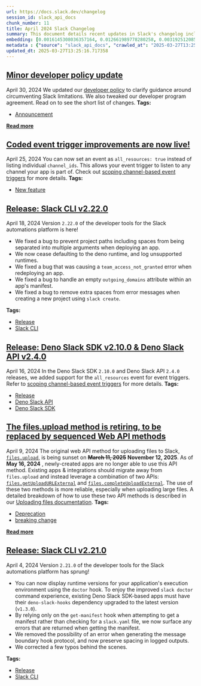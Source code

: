 ```yaml
---
url: https://docs.slack.dev/changelog
session_id: slack_api_docs
chunk_number: 11
title: April 2024 Slack Changelog
summary: This document details recent updates in Slack's changelog including a minor developer policy update on April 30, 2024, clarifying guidance around circumventing Slack limitations, and an enhancement on April 25, 2024, allowing event triggers to listen to all channels using 'all_resources: true'.
embedding: [0.0016145308036357164, 0.012661989778280258, 0.003192512085661292, -0.018204787746071815, 0.01399683766067028, 0.011009319685399532, -0.013475610874593258, -0.016323287039995193, -0.05736033618450165, 0.03145156800746918, 0.004509880207479, -0.023111945018172264, -0.018204787746071815, 0.01706063188612461, -0.015814773738384247, 0.054716065526008606, -0.03485861048102379, 0.018764153122901917, -0.04210492968559265, 0.032951682806015015, 0.06249632686376572, 0.009140532463788986, 0.009610907174646854, 0.04406270757317543, -0.01310693845152855, 0.0038043176755309105, -0.00445902906358242, 0.022717846557497978, -0.0054442742839455605, 0.024001844227313995, 0.011861080303788185, -0.022158481180667877, 0.013628165237605572, 0.04416440799832344, 0.019743042066693306, -0.015522378496825695, 0.0021119206212460995, -0.005781164392828941, 0.02687494456768036, -0.048461347818374634, -0.03915555030107498, -0.055580541491508484, -0.017403878271579742, 0.0018926241900771856, -0.014123965986073017, 0.0030256561003625393, -0.021395711228251457, -0.022361887618899345, 0.004354148171842098, 0.0007742914604023099, -0.0732259601354599, -0.01142248697578907, -0.005536442156881094, 0.019209101796150208, -0.003079685615375638, -0.02589605748653412, -0.02929038554430008, -0.0133866211399436, -0.00011352169531164691, -0.04073194041848183, 0.006222935393452644, 0.009782531298696995, -0.01628514938056469, 0.004424068611115217, -0.006181618664413691, -0.0174801554530859, -0.016323287039995193, 0.017073344439268112, 0.03862161189317703, -0.005647679325193167, 0.04983433708548546, 0.017098771408200264, -0.039740338921546936, -0.03585021197795868, -0.004449494183063507, -0.03376530483365059, -0.030434541404247284, 0.0546652153134346, -0.01978117972612381, 0.019730329513549805, -0.03943523019552231, -0.012528504244983196, -0.07709066569805145, -0.03292625769972801, -0.055478837341070175, 0.017098771408200264, -0.05954694747924805, -0.017111483961343765, 0.003867881838232279, 0.01791239343583584, -0.02327721193432808, 0.0009725323179736733, -0.008352336473762989, 0.014607054181396961, 0.03671468421816826, -0.036689259111881256, -0.01071056816726923, 0.018662450835108757, 0.008384118787944317, 0.04434238746762276, 0.034833185374736786, -0.03981661796569824, -0.08237920701503754, -0.05036827549338341, 0.017124196514487267, 0.008574810810387135, 0.058326512575149536, -0.0025203207042068243, 0.03396870940923691, -0.041698116809129715, -0.11889048665761948, 0.007831109687685966, -0.02918868325650692, -0.016641108319163322, 0.01376800611615181, -0.008676514029502869, 0.021027037873864174, 0.012172545306384563, -0.029214108362793922, -0.02228561043739319, -0.07032743841409683, -0.005142344161868095, 0.00840954389423132, 0.0076404171995818615, 0.02906155399978161, -0.009827026166021824, 0.01169581338763237, -0.012312386184930801, -0.06798826903104782, -0.0061275893822312355, 0.017848828807473183, 0.04322366043925285, 0.058885879814624786, -0.06753060966730118, -0.04513058438897133, -0.052326053380966187, -0.07348021864891052, -0.011244507506489754, -0.013424759730696678, -0.006432697642594576, -0.007780258543789387, -0.06986977159976959, 0.031960081309080124, 0.012528504244983196, -0.03686723858118057, -0.013742581009864807, 0.008511247113347054, -0.034375522285699844, -0.024306951090693474, 0.02261614426970482, -0.04106247425079346, 0.028680168092250824, -0.01652669347822666, 0.042359184473752975, -0.03412126377224922, -0.020836345851421356, 0.02109060250222683, 0.08868477493524551, 0.0106660732999444, -0.006092628929764032, -0.023099232465028763, 0.08400645107030869, -0.022349173203110695, -0.010093995369970798, -0.031960081309080124, -0.02929038554430008, 0.07210723310709, -0.02753601223230362, -0.06814082711935043, -0.03915555030107498, 0.01901840977370739, -0.01196913979947567, 0.010043144226074219, -0.01093304343521595, 0.040274281054735184, -0.03956235945224762, 0.0036899021361023188, -0.02723090536892414, -0.03134986385703087, 0.0008533494547009468, -0.012242465279996395, -0.006610677111893892, -0.04546111822128296, 0.004198415670543909, -0.053851593285799026, -0.011829297989606857, -0.03615532070398331, 0.02865474298596382, 0.007513288874179125, 0.02654441073536873, -0.01174666453152895, 0.010907617397606373, 0.021052464842796326, 0.0024647018872201443, -0.00101067079231143, -0.035265419632196426, 0.010996607132256031, 0.02032783254981041, 0.04581707715988159, -0.01966676488518715, -0.016666533425450325, 0.01436551008373499, 0.048461347818374634, -0.05593650043010712, 0.01606903038918972, -0.010043144226074219, 0.01661568321287632, 0.012089911848306656, 6.202475924510509e-05, 0.005530085880309343, 0.017327601090073586, -0.03084135241806507, -0.0306125208735466, 0.0041062477976083755, -0.014441787265241146, 0.01229331735521555, -0.00022267334861680865, -0.008841780945658684, -0.045206863433122635, -0.021077889949083328, 0.001987970434129238, 0.06870019435882568, 0.012223396450281143, -0.039714913815259933, 0.04449494183063507, 0.028553040698170662, 0.031654972583055496, -0.02055666409432888, 0.035901062190532684, 0.03178210183978081, -0.003200457664206624, -0.005263116210699081, -0.017886966466903687, 0.013399334624409676, 0.04073194041848183, -0.03630787506699562, 0.020696504041552544, -0.04078279435634613, 0.008428613655269146, -0.003195690456777811, 0.008479464799165726, -0.021789809688925743, -0.008816354908049107, 0.04363046959042549, 0.04035055637359619, 0.035468824207782745, -0.0054283831268548965, -0.03707064315676689, 0.03363817557692528, 0.061275891959667206, 0.0437067449092865, 0.003135304432362318, 0.050139445811510086, -0.020607514306902885, 0.021382998675107956, -0.060157161206007004, -0.024052694439888, -0.018331917002797127, -0.025540096685290337, 0.019323518499732018, 0.00836504902690649, -0.020353257656097412, -0.05222434923052788, 0.012197970412671566, -0.0404776856303215, 0.04139300808310509, 0.04141843691468239, 0.05944524332880974, -0.013361196033656597, 0.007697625085711479, 0.03129901364445686, 0.011543259024620056, 0.008581167086958885, -0.007214537356048822, 0.016882652416825294, -0.020480386912822723, 0.008651087991893291, 0.06000460684299469, -0.0349857360124588, -0.0033402990084141493, 0.009096037596464157, 0.03310423716902733, -0.008879919536411762, 0.003645407035946846, 0.030663371086120605, -0.016590258106589317, -0.013450185768306255, 0.011511477641761303, 9.770513315743301e-06, -0.021802522242069244, -0.018433619290590286, 0.04980890825390816, -0.015687646344304085, -0.010462667793035507, -0.028400486335158348, 0.029595492407679558, 0.03750288113951683, -0.023887427523732185, 0.0030177105218172073, 0.011606823652982712, 0.012668346054852009, -0.02972262166440487, 0.007621347904205322, -0.04724091663956642, 0.02480275183916092, 0.05410585179924965, -0.011447913013398647, -0.010163916274905205, 0.0046242959797382355, -0.011123735457658768, 0.0025838848669081926, 0.042689718306064606, -0.05878417566418648, -0.05705523118376732, 0.005501481704413891, 0.002529855351895094, 0.007875604555010796, 0.028705595061182976, 0.007665842771530151, 0.018827717751264572, -0.002703067846596241, -0.004973899107426405, -0.008568454533815384, -0.03506201505661011, -0.0032227050978690386, -0.024866316467523575, 0.006003639195114374, 0.010532588697969913, 0.010449955239892006, -0.038316503167152405, 0.01716233417391777, -0.01507742889225483, 0.007189111318439245, 0.04284227266907692, 0.015598655678331852, -0.011441556736826897, -0.0018004560843110085, 0.06036056950688362, -0.0003541717887856066, 0.056241609156131744, 0.013399334624409676, -0.023111945018172264, -0.00929944310337305, -0.034502651542425156, 0.008555741980671883, 0.004916691221296787, 0.02163725532591343, 0.01060250960290432, -0.04019800201058388, 0.03473148122429848, -0.053393930196762085, -0.015433388762176037, -0.017734412103891373, -0.004293762147426605, -0.04284227266907692, 0.04647814482450485, 0.008199782110750675, -0.051664985716342926, -0.03127358853816986, -0.0031337153632193804, -0.0502919964492321, 0.018408194184303284, 0.0005859825178049505, -0.0008962552528828382, 0.014734182506799698, 0.012967097572982311, -0.013653591275215149, -0.033612750470638275, 0.04863932728767395, -0.013170503079891205, 0.05486861988902092, 0.011028389446437359, 0.02513328567147255, 0.00617526238784194, -0.03986746817827225, 0.018293777480721474, 0.018967557698488235, 0.015814773738384247, 0.02589605748653412, 0.017619997262954712, -0.00671873614192009, -0.001503293402493, -0.02829878404736519, -0.0007993198814801872, -0.008193425834178925, 0.017747126519680023, -0.05522457882761955, 0.01564950682222843, -0.0037757137324661016, 0.011257220059633255, 0.004675147123634815, -0.006416806485503912, 0.021370286121964455, 0.009019760414958, 8.998307748697698e-05, 0.031070182099938393, 0.010125777684152126, 0.0025950085837394, 0.06330994516611099, 0.008581167086958885, 0.02842591144144535, -0.013323057442903519, -0.013628165237605572, 0.0039346241392195225, -0.04416440799832344, 0.018535321578383446, 0.05268201231956482, 0.021891511976718903, 0.017353028059005737, 0.037223197519779205, 0.021611830219626427, 0.04241003841161728, 0.02852761559188366, -0.0634116530418396, 0.007792971562594175, -0.038087669759988785, 0.02644270844757557, 0.028781872242689133, 0.019603200256824493, 0.061275891959667206, 0.021230444312095642, -0.06808997690677643, -0.0014357564505189657, -0.025171425193548203, -0.029341235756874084, 0.02176438271999359, 0.013323057442903519, 0.005571402609348297, 0.047062937170267105, -0.04118960350751877, -0.05593650043010712, -0.035468824207782745, 0.05278371647000313, -0.029773473739624023, 0.01934894360601902, -0.015128280967473984, -0.024332378059625626, 0.005431561265140772, 0.006029064767062664, 0.038748737424612045, 0.005717600230127573, 0.0075196451507508755, -0.017200473695993423, 0.00034662353573367, -0.033841583877801895, 0.005650857929140329, -0.05425840616226196, -0.04841049760580063, 0.028247931972146034, 0.0765821561217308, -0.03615532070398331, -0.012693771161139011, -0.0010376856662333012, -0.028375061228871346, -0.07098850607872009, -0.011575041338801384, 0.017086058855056763, -0.01617073267698288, 0.04818166792392731, 0.0056190756149590015, 0.01750558242201805, 0.004172990098595619, -0.04167269170284271, 0.0018703766399994493, 0.010265618562698364, 0.0017511937767267227, -0.004856305196881294, 0.021827947348356247, 0.010113065131008625, 0.013818858191370964, 0.06956466287374496, 0.01779797673225403, -0.055580541491508484, -0.0031496062874794006, -0.036231596022844315, -0.03600276634097099, 0.016234297305345535, 0.0025393899995833635, 0.07027658075094223, -0.023671310395002365, 0.002162771997973323, 0.008911700919270515, -0.020798208191990852, -0.006083094514906406, 0.011358923278748989, 0.012649276293814182, -0.005879689007997513, 0.03628244623541832, -0.014416361227631569, 0.03211263567209244, -0.042562589049339294, 0.0012545984936878085, 0.026620687916874886, -0.013272205367684364, -0.030231134966015816, -0.0033116950653493404, 0.004239732399582863, -0.0009828615002334118, -0.008276059292256832, -0.00412849523127079, -0.007506932597607374, -0.049122415482997894, 0.015064716339111328, 0.03587563708424568, 0.05741119012236595, 0.008911700919270515, 0.015700358897447586, 0.002210445236414671, -0.026824094355106354, 0.02318822219967842, 0.008581167086958885, -0.029697196558117867, 0.03811309486627579, 0.02972262166440487, -0.0213067214936018, 0.029112406075000763, -0.011486051604151726, 0.0158656258136034, 0.024739187210798264, 0.018649738281965256, -0.0024456328246742487, -0.02875644527375698, 0.012280603870749474, 0.0020531238988041878, -0.015763921663165092, 0.011733951978385448, -0.040070872753858566, -0.05893673002719879, -0.02710377611219883, -0.0039854757487773895, 0.002622023457661271, -0.03913012519478798, 0.02590877003967762, -0.0034737838432192802, -0.02809537760913372, 0.03900299593806267, -0.005266294348984957, -0.03925725072622299, -0.01525540929287672, 0.0016351891681551933, -0.004090356640517712, 0.018764153122901917, -0.011822941713035107, -0.01903112232685089, -0.033078812062740326, 0.01651398092508316, -0.004700572695583105, 0.011765734292566776, 0.015382537618279457, 0.008619305677711964, 0.020938048139214516, -0.0014826350379735231, -0.000790182501077652, -0.021141454577445984, 0.025946907699108124, -0.017327601090073586, 0.005644501186907291, -0.014861310832202435, 0.012750979512929916, -0.00141430355142802, 0.006915785372257233, -0.009254948236048222, 0.031985506415367126, 0.004268336109817028, -0.002493305830284953, 0.0070174881257116795, 0.02504429593682289, 0.0029350770637392998, -0.00366129819303751, -0.0002365780237596482, 0.02381115034222603, -0.017124196514487267, -0.016221584752202034, 0.002715780632570386, -0.0016796840354800224, -0.0038329213857650757, 0.017747126519680023, -0.001334053697064519, 0.00500250281766057, -0.03201093152165413, -0.0073988731019198895, -0.02569265104830265, 0.032214339822530746, 0.04065566509962082, -0.0852268859744072, 0.009331225417554379, 0.004780028015375137, -0.02480275183916092, -0.014937588013708591, -0.026518985629081726, 0.013145077042281628, 0.011988208629190922, 0.012528504244983196, 0.007710338104516268, 0.002108742482960224, -0.018967557698488235, 0.04678325355052948, -0.024294238537549973, -0.03900299593806267, -0.013971411623060703, -0.0011950070038437843, -0.026824094355106354, -0.01956506259739399, 0.02360774576663971, 0.0015382537385448813, 0.012541217729449272, 0.01976846717298031, -0.04973263293504715, -0.048054538667201996, -0.0018370054895058274, -0.01943793334066868, 0.009966867044568062, 0.017556432634592056, -0.03910469636321068, -0.013488324359059334, 0.022578004747629166, 0.0240399818867445, 0.00999864935874939, -0.0056794616393744946, -0.006801369599997997, -0.02381115034222603, -0.02437051571905613, 0.0011584575986489654, -0.010246549732983112, 0.021599115803837776, 0.030790500342845917, -0.013844283297657967, -0.07246319204568863, 0.001458798535168171, -0.0009423393057659268, 0.003121002344414592, 0.004913513083010912, 0.04426611214876175, -0.018662450835108757, -0.02383657731115818, 0.007881960831582546, 0.017098771408200264, 0.004907156340777874, -0.0030304233077913523, -0.03979119285941124, 0.03785884007811546, 0.018064945936203003, 0.0012720786035060883, -0.006890359800308943, -0.0005136782419867814, -0.008434969931840897, -0.015229983255267143, -0.008091723546385765, 0.02972262166440487, 0.01459434162825346, -0.02011171355843544, -0.036079041659832, 0.017569145187735558, 0.0037153277080506086, 0.04085906967520714, -0.003782070241868496, -0.028019100427627563, -0.016005465760827065, 0.009083325043320656, 0.03999459743499756, -0.003975940868258476, 0.024535782635211945, 0.012522147968411446, 0.016234297305345535, -0.02088719792664051, -0.01032282691448927, 0.007729407399892807, 0.032621148973703384, 0.006098985206335783, -0.0013284918386489153, 0.013221354223787785, 0.05227519944310188, 0.029137831181287766, 0.004468563478440046, 0.02613759972155094, -0.007970951497554779, -0.00159228325355798, -0.0316803976893425, -0.010043144226074219, 0.027942823246121407, -0.021789809688925743, 0.03216348588466644, -0.04762230068445206, -0.0018608421087265015, 0.0069412109442055225, -0.03551967814564705, 0.01999729871749878, 0.04243546351790428, 0.009127819910645485, -0.024014556780457497, -0.002493305830284953, -0.03335849568247795, 0.0035913775209337473, -0.03203636035323143, 0.016704672947525978, 0.044215261936187744, 0.011473339051008224, 0.02285768836736679, 0.022806836292147636, -0.04566452279686928, 0.009121463634073734, -0.03137529268860817, 0.0038933074101805687, -0.007036557421088219, -0.021281294524669647, 0.00233598449267447, 0.010583439841866493, -0.022107630968093872, 0.05441095679998398, -0.019526923075318336, 0.01727675087749958, 0.00835869275033474, -0.032951682806015015, 0.0009065844351425767, -0.01426380779594183, -0.009509204886853695, -0.02295939065515995, 0.00029120349790900946, -0.023798437789082527, -0.0213321465998888, 0.006245182827115059, -0.028451338410377502, -0.06208951398730278, 0.0002498867688700557, -0.002218390814960003, 0.005059710703790188, 0.00994779821485281, 0.03554510325193405, -0.024790039286017418, 0.00999864935874939, -0.016437703743577003, 0.031985506415367126, -0.019730329513549805, -0.007239962927997112, -0.026696965098381042, 0.01967947743833065, -0.03653670474886894, 0.04429153725504875, -0.02503158338367939, 0.014670617878437042, 0.011231794953346252, 0.007367091253399849, 0.015496952459216118, 0.02393827959895134, 0.013195929117500782, -0.008345980197191238, -0.037223197519779205, -0.001588310580700636, -0.003108289558440447, 0.03424839302897453, 0.002629969036206603, 0.009642689488828182, -0.021128742024302483, 0.005282185506075621, 0.0012331455945968628, 0.014861310832202435, -0.031960081309080124, 0.01502657774835825, -0.0016828622901812196, 0.028908999636769295, -0.015433388762176037, 0.027841120958328247, 0.020149853080511093, 0.015891050919890404, -0.00190692616160959, -0.03267199918627739, -0.040172576904296875, -0.022260183468461037, -0.016450416296720505, 0.03257029876112938, -0.005936896428465843, -0.002642681822180748, -0.013043374754488468, 0.010723280720412731, 0.02457392029464245, -0.017543720081448555, -0.043884728103876114, -0.010507162660360336, 0.00666788499802351, -0.052326053380966187, -0.030790500342845917, 0.01856074668467045, -0.007990020327270031, 0.009521917439997196, -0.0023137370590120554, -0.03462977707386017, -0.01736574061214924, -0.04647814482450485, -0.054054997861385345, 0.0069412109442055225, -0.0710902065038681, -0.015522378496825695, 0.007526001892983913, 0.015268121846020222, 0.009877877309918404, 0.008581167086958885, -0.005803411826491356, -0.10221123695373535, -0.04078279435634613, 0.007227249909192324, -0.030078580603003502, -0.0023709447123110294, 0.006445410195738077, 0.013348482549190521, 0.07617533951997757, 0.016653820872306824, -0.02064565382897854, 0.017747126519680023, -0.03231604024767876, -0.017098771408200264, -0.030663371086120605, -0.0010861533228307962, 0.013081513345241547, -0.0027745775878429413, 0.033612750470638275, 0.01815393753349781, -0.004506702069193125, -0.0054283831268548965, 0.022666994482278824, -0.009153245016932487, 0.031095609068870544, 0.023124657571315765, 0.02045495994389057, 0.019387081265449524, 0.000402043602662161, 0.046630699187517166, -0.0158656258136034, 0.043579619377851486, 0.02974804677069187, -0.06519144773483276, -0.00836504902690649, -0.02304838038980961, 0.013958699069917202, 0.007773902267217636, -0.004465385340154171, 0.007742119953036308, -0.024306951090693474, 0.02140842378139496, -0.009076968766748905, 0.02559094876050949, 0.008155287243425846, -0.0007806478533893824, 0.02536211721599102, 0.0054379175417125225, -0.0005355284083634615, -0.010449955239892006, 0.039740338921546936, 0.03269742801785469, 0.012331455945968628, 0.014734182506799698, -0.03760458156466484, -0.02567993849515915, -0.006686954293400049, -0.008295129053294659, -0.020315119996666908, 0.015052003785967827, -0.001021794625557959, 0.05374988913536072, -0.00013318686978891492, -0.015611368231475353, -0.014912161976099014, 0.00944564025849104, 0.023480616509914398, -0.02316279523074627, -0.012668346054852009, 0.001867198501713574, 0.009165958501398563, 0.012134406715631485, 0.03137529268860817, 0.01163860596716404, 0.012166189029812813, 0.010767776519060135, -0.0035754863638430834, 0.012706484645605087, -0.012382307089865208, -0.007843823172152042, -0.039969172328710556, 0.03846905753016472, 0.005901936441659927, 0.014352797530591488, 0.03084135241806507, 0.004773671738803387, 0.014123965986073017, -0.006391380913555622, 0.00500250281766057, 0.025832492858171463, -0.016361426562070847, 0.054054997861385345, -0.002436098176985979, 0.013157790526747704, -0.0033148732036352158, -0.004233376123011112, -0.03216348588466644, -0.011613179929554462, 0.01947607286274433, 0.008231564424932003, -0.008676514029502869, 0.01010035164654255, -0.007150972727686167, 0.00967447180300951, 0.012846325524151325, -0.003826565109193325, 0.012522147968411446, 0.03051081858575344, -0.012280603870749474, -0.029010701924562454, 0.020950760692358017, 0.023022955283522606, 0.0009677649941295385, 0.032951682806015015, 0.03956235945224762, -0.02712920308113098, 0.01825563982129097, 0.0065089743584394455, -0.015115567483007908, 0.02339162677526474, 0.007150972727686167, -0.008822711184620857, 0.011816585436463356, -0.040172576904296875, 0.07454809546470642, 0.0031019330490380526, 0.03735032677650452, 0.05227519944310188, 0.010475380346179008, -0.057004377245903015, 0.0040649306029081345, 0.021993214264512062, 0.029798898845911026, -0.02679866924881935, 0.036765534430742264, -0.007773902267217636, 0.021128742024302483, 0.04075736925005913, -0.00841590017080307, -0.0218660868704319, -0.010494450107216835, -0.025768928229808807, -0.02829878404736519, -0.01273826602846384, -0.006146658677607775, 0.030968479812145233, 0.010570727288722992, -0.01629786193370819, 0.01737845316529274, -0.03928267955780029, 0.013869709335267544, 0.025234989821910858, -0.010494450107216835, -0.03661298006772995, 0.021027037873864174, 0.005908292718231678, 0.006057668477296829, -0.006953923963010311, -0.0404776856303215, -0.05364818871021271, -0.00836504902690649, -0.0031384825706481934, -0.0030208888929337263, -0.002849265467375517, -0.008937126956880093, 0.03249401971697807, 0.005244046915322542, -0.026315581053495407, 0.010583439841866493, -0.01575120911002159, 0.0020229308865964413, 0.012655632570385933, 0.020251555368304253, 0.0036104468163102865, 0.04993603751063347, 0.03923182561993599, 0.03681638836860657, -0.007163685746490955, 0.01878957822918892, 0.0371469222009182, 0.019921021535992622, -0.013704442419111729, 0.008898988366127014, 0.006242004688829184, 0.005304432939738035, 0.0273326076567173, 0.013971411623060703, -0.014225669205188751, 0.03620617091655731, -0.028934424743056297, 0.009134176187217236, 0.008148930966854095, 0.06514059752225876, 0.0025886523071676493, -0.0029366661328822374, -0.02984975092113018, -0.015420676209032536, 0.006054490339010954, -0.019170964136719704, 0.007487863302230835, 0.0017178226262331009, 0.005345749668776989, 0.0437575988471508, 0.0046338303945958614, 0.01076141931116581, 0.010774132795631886, 0.005425204988569021, -0.012032703496515751, 0.02274327166378498, 0.030765075236558914, 0.014162104576826096, 0.007417942397296429, 0.030205709859728813, 0.012967097572982311, 0.008854493498802185, 0.006118054501712322, 0.02001001127064228, 0.0034769619815051556, -0.03310423716902733, -0.02261614426970482, -0.041037049144506454, 0.003111467696726322, -0.006756874732673168, 0.018344629555940628, -0.014123965986073017, -0.006172084249556065, 0.030078580603003502, -0.004846770316362381, -0.03796054422855377, 0.0014786622487008572, 0.006604320835322142, 0.004036326892673969, 0.0075196451507508755, -0.030866777524352074, 0.035367123782634735, 0.014607054181396961, -0.021014325320720673, 0.019081974402070045, -0.012312386184930801, 0.011943713761866093, 0.023684022948145866, -0.00017003423999994993, -0.0059464313089847565, -0.012941671535372734, -0.030002303421497345, -0.01595461554825306, 0.040070872753858566, 0.0213321465998888, 0.03206178545951843, 0.0030097649432718754, -0.004513058345764875, 0.007316239643841982, 0.0037884265184402466, -0.018713301047682762, 0.0066297464072704315, 0.01262385118752718, 0.00896255299448967, 0.0491478405892849, 0.02796825021505356, 0.014429074712097645, 0.0011425665579736233, -0.00770398136228323, 0.046503569930791855, -0.01947607286274433, -0.005037463270127773, -0.011931001208722591, -0.009935084730386734, -0.006419984623789787, 0.01109195314347744, 0.05194466561079025, 0.02679866924881935, -0.019209101796150208, 0.05725863575935364, -0.009750748984515667, 0.02579435333609581, -0.009076968766748905, -0.006858577486127615, 0.010558013804256916, 0.025756215676665306, -0.0012259945506229997, -0.027790270745754242, 0.011733951978385448, -0.005476056132465601, -0.0133866211399436, 0.03246859461069107, -0.004023613873869181, -0.02710377611219883, 0.0017003423999994993, -0.009985936805605888, 0.003019299590960145, -0.035799358040094376, 0.014963013119995594, 0.028553040698170662, 0.0008994335075840354, -0.024675624445080757, -0.0015716248890385032, 0.017086058855056763, -0.025768928229808807, 0.01903112232685089, 0.00650579622015357, -0.0006809315527789295, -0.006617033388465643, -0.003982297144830227, 0.014568915590643883, -0.02219662070274353, -0.002453578170388937, 0.010392746888101101, -0.010824983939528465, -0.0050660669803619385, 0.012916246429085732, 0.03729947656393051, -0.04459664598107338, 0.004862661473453045, 0.0019259953405708075, 0.0350111648440361, -0.0025330334901809692, 0.01028468832373619, -0.02829878404736519, -0.010793201625347137, 0.01192464493215084, 0.028019100427627563, 0.005549155175685883, 0.009140532463788986, 0.03442637249827385, 0.005091492552310228, 0.019921021535992622, -0.014886736869812012, 0.003750287927687168, 0.01366630382835865, 0.008117148652672768, 0.010913973674178123, 0.015013865195214748, -0.05006316676735878, 0.020073575899004936, 0.009935084730386734, -0.052529457956552505, 0.0035087440628558397, -0.03211263567209244, -0.020582089200615883, 0.007163685746490955, -0.0037566444370895624, -0.0035818428732454777, -0.00396640645340085, -0.012661989778280258, 0.00011898424418177456, 0.01889128051698208, -0.010017718188464642, 0.006324638146907091, 0.03783341497182846, -0.026290154084563255, 0.01169581338763237, 0.0841590091586113, -0.023251784965395927, -0.021077889949083328, 0.034502651542425156, -0.01759457215666771, 0.0029191861394792795, -0.017314888536930084, 0.03694351390004158, -0.02229832299053669, -0.01093304343521595, -0.035138290375471115, 0.021484700962901115, 0.032951682806015015, 0.03465520218014717, 0.0018576638540253043, -0.02012442611157894, -0.020480386912822723, 0.046834103763103485, 0.026696965098381042, 0.010812271386384964, 0.015166418626904488, 0.050342850387096405, -0.016780950129032135, 0.005224977619946003, 0.014963013119995594, -0.009115106426179409, 0.02567993849515915, -0.04505430907011032, 0.032087210565805435, -0.005472877994179726, -0.010507162660360336, -0.023086518049240112, 0.03979119285941124, 0.014988439157605171, -0.017009781673550606, -0.0038901292718946934, 0.01662839576601982, 0.0092930868268013, 0.02885814942419529, -0.005097849294543266, -0.028349634259939194, -0.03674010932445526, 0.01371715497225523, -0.02173895761370659, -0.006264252122491598, -0.004732355009764433, -0.015331685543060303, -0.02415439672768116, 0.004541662521660328, 0.0013793432153761387, 0.00043303114944137633, 0.027307182550430298, 0.02261614426970482, -0.034146688878536224, 0.010087639093399048, 0.003480140119791031, 0.03160412237048149, 0.03757915645837784, -0.04441866651177406, -0.015115567483007908, -0.03325679153203964, 0.04469834640622139, 0.008765503764152527, 0.010316470637917519, -0.008543029427528381, -0.019272666424512863, -0.00634370744228363, -0.025171425193548203, -0.005571402609348297, 0.017238611355423927, 0.0023042024113237858, 0.01979389227926731, 0.01497572660446167, -0.0018290599109604955, 0.013272205367684364, 0.0006821233546361327, -0.00612441124394536, -0.01104745827615261, -0.002045178320258856, 0.023582318797707558, -0.01716233417391777, -0.0033275859896093607, 0.01671738550066948, 0.014848598279058933, -0.048054538667201996, 0.040706515312194824, 0.0030097649432718754, 0.0035913775209337473, -0.03574850782752037, 0.024739187210798264, -0.0016574366018176079, -0.017785264179110527, 0.031426142901182175, 0.030434541404247284, 0.027815695852041245, 0.009807956404983997, -0.024357803165912628, -0.0026935331989079714, -0.004665612708777189, -0.0023185042664408684, 0.015204557217657566, 0.022222045809030533, -0.014848598279058933, -0.0010901261121034622, -0.005123274866491556, 0.018548034131526947, -0.02327721193432808, -0.014823172241449356, -0.00018215116870123893, 0.023467903956770897, -0.014505350962281227, 0.00437321700155735, -0.0009185027447529137, 0.021573690697550774, -0.002134168054908514, 0.008562098257243633, 0.007265388499945402, 0.007417942397296429, -0.004414533730596304, -0.01837005466222763, 0.01027197577059269, -0.005898758303374052, 0.00040661226375959814, 0.0030208888929337263, -0.05227519944310188, 0.00020876868802588433, -0.019285378977656364, -0.010507162660360336, 0.002170717576518655, 0.030307412147521973, 0.009877877309918404, 0.0061975098215043545, 0.013323057442903519, -0.015293547883629799, -0.014123965986073017, 0.019946446642279625, -0.0019514210289344192, -0.023328062146902084, -0.02196778915822506, -0.0027110131923109293, -0.07170042395591736, 0.033078812062740326, 0.012560286559164524, 0.04131673276424408, -0.012515791691839695, -0.011555972509086132, -0.016259722411632538, -0.020899910479784012, 0.0027189587708562613, -0.040935348719358444, -0.01661568321287632, -0.0033466552849859, 0.015064716339111328, -0.023696735501289368, 0.022933965548872948, -0.0623437725007534, 0.00383927789516747, -0.055478837341070175, 0.0068967160768806934, -0.0103800343349576, -0.0035945556592196226, -0.04271514341235161, -0.023099232465028763, -0.00770398136228323, 0.010875835083425045, 0.02370944805443287, -0.005936896428465843, 0.005008859094232321, 0.0070174881257116795, 0.015509665943682194, 0.003127358853816986, -0.009324869140982628, -0.02776484377682209, 0.039714913815259933, 0.022107630968093872, 0.004417712334543467, -0.03223976492881775, 0.0004981844685971737, -0.016323287039995193, -0.029036128893494606, -0.010341895744204521, -0.024179823696613312, 0.0034706054721027613, 0.020060863345861435, 0.019298091530799866, 0.00010954893514281139, 0.010996607132256031, -0.030104007571935654, -0.02231103554368019, 0.04863932728767395, 0.013017948716878891, 0.038418203592300415, 0.002049945527687669, 0.004001366440206766, 0.05036827549338341, -0.01867516338825226, 0.018637023866176605, 0.0012990933610126376, 0.011765734292566776, 0.006903072353452444, -0.0015740086091682315, 0.013920560479164124, -0.028400486335158348, 0.008148930966854095, 0.01098389457911253, 0.020416822284460068, -0.012998879887163639, -0.025654513388872147, -0.021929649636149406, 0.01164496224373579, -0.04383387416601181, 0.025285840034484863, -0.00633735116571188, 0.034934885799884796, -0.0045035239309072495, -0.01071692444384098, -0.01684451475739479, 0.029976878315210342, 0.022044066339731216, -0.024078119546175003, -0.03900299593806267, -0.0021325789857655764, 0.031553272157907486, -0.007163685746490955, 0.028019100427627563, 0.031985506415367126, 0.023862002417445183, 0.013373908586800098, 0.003883772762492299, -0.014340084046125412, 0.03567223250865936, -0.02862931787967682, -0.0012180490884929895, 0.004020435735583305, 0.011079240590333939, 0.010748706758022308, 0.010570727288722992, -0.017022494226694107, 0.015217270702123642, -0.0393589548766613, 0.018827717751264572, -0.00349920941516757, -0.006330994889140129, 0.034909460693597794, -0.0008108408655971289, 0.008867206051945686, 0.00868922658264637, -0.005183660890907049, -0.011269933544099331, -0.013145077042281628, 0.017251325771212578, 0.007735763676464558, 0.00497707724571228, -0.03511286526918411, -0.007042913697659969, -0.025768928229808807, 0.028578465804457664, -0.015090142376720905, 0.03452807664871216, -0.002639503451064229, -0.02667153999209404, -0.0006153809372335672, -0.014886736869812012, 0.007011131849139929, -0.007042913697659969, 0.01159411109983921, 0.021726245060563087, 0.0008390474831685424, -0.016348714008927345, 0.020709218457341194, -0.021471988409757614, 0.013081513345241547, 0.0013745758915320039, 0.005485591012984514, 0.00011421692761359736, 0.013361196033656597, -0.007265388499945402, -0.01535711158066988, -0.005997282452881336, -0.02690037153661251, 0.013895135372877121, -0.0008867206634022295, -0.03735032677650452, -0.027180053293704987, -0.0056286100298166275, 0.012967097572982311, -0.0070174881257116795, 0.026722392067313194, 0.018103085458278656, 0.01750558242201805, 0.024027269333600998, -0.006960280239582062, -0.027586864307522774, -0.012108980678021908, 0.02304838038980961, 0.020048150792717934, -0.016323287039995193, 0.029442939907312393, -0.019959159195423126, 0.008473108522593975, 0.008148930966854095, -0.0003780083789024502, 0.007176398765295744, 0.01328491885215044, -0.0007293992675840855, 0.04164726659655571, 0.016755525022745132, -0.011670388281345367, -0.025069722905755043, 0.011428844183683395, 0.01812851056456566, 0.012178901582956314, 0.021294008940458298, 0.00961726438254118, -0.022565292194485664, 0.018726013600826263, 0.0005418848595581949, -0.012191614136099815, 0.011428844183683395, -0.00990330334752798, 0.0027014787774533033, 0.01306879986077547, 0.007945525459945202, -0.02042953483760357, 0.014861310832202435, 0.0300531554967165, -0.04350334033370018, -0.02972262166440487, 0.03264657407999039, -0.0027984140906482935, 0.010697855614125729, 0.011454269289970398, 0.01628514938056469, -0.00994144193828106, 0.011505120433866978, 0.024306951090693474, 0.04078279435634613, 0.036079041659832, 0.02982432395219803, -0.034375522285699844, -0.010182985104620457, -0.004417712334543467, 0.022247470915317535, -0.0009304210543632507, 0.0011521012056618929, 0.024052694439888, -0.004992968402802944, 0.03259572386741638, 0.029976878315210342, -0.031985506415367126, 0.01933623105287552, 0.0017003423999994993, 0.00826334673911333, 0.036435000598430634, -0.01361545268446207, 0.020086288452148438, 0.0011107844766229391, -0.011174586601555347, 0.019107399508357048, -0.0013753704261034727, -0.0038424560334533453, -0.010996607132256031, -0.02545110695064068, 0.03178210183978081, -0.0103800343349576, 0.004138029646128416, 0.012439514510333538, 0.005504659842699766, 0.027256330475211143, 0.027713993564248085, -0.022336460649967194, -0.019730329513549805, 0.022819548845291138, -0.02306109294295311, 0.03358732536435127, -0.02044224739074707, -0.01782340183854103, 0.01502657774835825, -0.0020753713324666023, -0.00906425528228283, -0.012051773257553577, -0.00021929650392848998, 0.003362546442076564, 0.009407502599060535, -0.0017225899500772357, -0.02021341770887375, -0.013272205367684364, -0.0021309899166226387, -0.005228155758231878]
metadata : {"source": "slack_api_docs", "crawled_at": "2025-03-27T13:25:15.243995", "url_path": "/changelog", "chunk_size": 4834}
updated_dt: 2025-03-27T13:25:16.717358
---
```

## [Minor developer policy update](https://docs.slack.dev/changelog/2024-04-minor-developer-policy-update)
April 30, 2024
We updated our [developer policy](https://docs.slack.dev/developer-policy) to clarify guidance around circumventing Slack limitations. We also tweaked our developer program agreement. Read on to see the short list of changes.
**Tags:**
  * [Announcement](https://docs.slack.dev/changelog/tags/announcement)


[**Read more**](https://docs.slack.dev/changelog/2024-04-minor-developer-policy-update)
## [Coded event trigger improvements are now live!](https://docs.slack.dev/changelog/2024/04/25/tools)
April 25, 2024
You can now set an event as `all_resources: true` instead of listing individual `channel_ids`. This allows your event trigger to listen to any channel your app is part of. Check out [scoping channel-based event triggers](https://tools.slack.dev/deno-slack-sdk/guides/creating-event-triggers#scoping) for more details.
**Tags:**
  * [New feature](https://docs.slack.dev/changelog/tags/new-feature)


## [Release: Slack CLI v2.22.0](https://docs.slack.dev/changelog/2024/04/18/slack-cli)
April 18, 2024
Version `2.22.0` of the developer tools for the Slack automations platform is here!
  * We fixed a bug to prevent project paths including spaces from being separated into multiple arguments when deploying an app.
  * We now cease defaulting to the deno runtime, and log unsupported runtimes.
  * We fixed a bug that was causing a `team_access_not_granted` error when redeploying an app.
  * We fixed a bug to handle an empty `outgoing_domains` attribute within an app's manifest.
  * We fixed a bug to remove extra spaces from error messages when creating a new project using `slack create`.


**Tags:**
  * [Release](https://docs.slack.dev/changelog/tags/release)
  * [Slack CLI](https://docs.slack.dev/changelog/tags/slack-cli)


## [Release: Deno Slack SDK v2.10.0 & Deno Slack API v2.4.0](https://docs.slack.dev/changelog/2024/04/16/deno-slack-sdk)
April 16, 2024
In the Deno Slack SDK `2.10.0` and Deno Slack API `2.4.0 ` releases, we added support for the `all_resources` event for event triggers. Refer to [scoping channel-based event triggers](https://tools.slack.dev/deno-slack-sdk/guides/creating-event-triggers#scoping) for more details.
**Tags:**
  * [Release](https://docs.slack.dev/changelog/tags/release)
  * [Deno Slack API](https://docs.slack.dev/changelog/tags/deno-slack-api)
  * [Deno Slack SDK](https://docs.slack.dev/changelog/tags/deno-slack-sdk)


## [The files.upload method is retiring, to be replaced by sequenced Web API methods](https://docs.slack.dev/changelog/2024-04-a-better-way-to-upload-files-is-here-to-stay)
April 9, 2024
The original web API method for uploading files to Slack, [`files.upload`](https://docs.slack.dev/reference/methods/files.upload), is being sunset on ~~**March 11, 2025**~~ **November 12, 2025**.
As of **May 16, 2024** , newly-created apps are no longer able to use this API method.
Existing apps & integrations should migrate away from `files.upload` and instead leverage a combination of two APIs: [`files.getUploadURLExternal`](https://docs.slack.dev/reference/methods/files.getUploadURLExternal) and [`files.completeUploadExternal`](https://docs.slack.dev/reference/methods/files.completeUploadExternal). The use of these two methods is more reliable, especially when uploading large files.
A detailed breakdown of how to use these two API methods is described in our [Uploading files documentation](https://docs.slack.dev/messaging/working-with-files#uploading_files).
**Tags:**
  * [Deprecation](https://docs.slack.dev/changelog/tags/deprecation)
  * [breaking change](https://docs.slack.dev/changelog/tags/breaking-change)


[**Read more**](https://docs.slack.dev/changelog/2024-04-a-better-way-to-upload-files-is-here-to-stay)
## [Release: Slack CLI v2.21.0](https://docs.slack.dev/changelog/2024/04/04/slack-cli)
April 4, 2024
Version `2.21.0` of the developer tools for the Slack automations platform has sprung!
  * You can now display runtime versions for your application's execution environment using the `doctor` hook. To enjoy the improved `slack doctor` command experience, existing Deno Slack SDK-based apps must have their `deno-slack-hooks` dependency upgraded to the latest version (`v1.3.0`).
  * By relying only on the `get-manifest` hook when attempting to get a manifest rather than checking for a `slack.yaml` file, we now surface any errors that are returned when getting the manifest.
  * We removed the possibility of an error when generating the message boundary hook protocol, and now preserve spacing in logged outputs.
  * We corrected a few typos behind the scenes.


**Tags:**
  * [Release](https://docs.slack.dev/changelog/tags/release)
  * [Slack CLI](https://docs.slack.dev/changelog/tags/slack-cli)